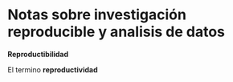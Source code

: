 # Notas sobre investigación reproducible y analisis de datos

**Reproductibilidad**

El termino **reproductividad**

